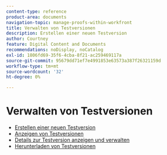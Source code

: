 ```yaml
---
content-type: reference
product-area: documents
navigation-topic: manage-proofs-within-workfront
title: Verwalten von Testversionen
description: Erstellen einer neuen Testversion
author: Courtney
feature: Digital Content and Documents
recommendations: noDisplay, noCatalog
exl-id: 1806fd69-35f6-4cba-8f21-ac259469117a
source-git-commit: 95679dd71ef7e4991853e63573a387f26321159d
workflow-type: tm+mt
source-wordcount: '32'
ht-degree: 0%

---
```


# Verwalten von Testversionen

* [Erstellen einer neuen Testversion](../../../../review-and-approve-work/proofing/managing-proofs-within-workfront/create-new-proof-version.md)
* [Anzeigen von Testversionen](../../../../review-and-approve-work/proofing/managing-proofs-within-workfront/manage-proof-versions/view-proof-versions.md)
* [Details zur Testversion anzeigen und verwalten](../../../../review-and-approve-work/proofing/managing-proofs-within-workfront/manage-proof-versions/view-version-details.md)
* [Herunterladen von Testversionen](../../../../review-and-approve-work/proofing/managing-proofs-within-workfront/manage-proof-versions/download-versions.md)
